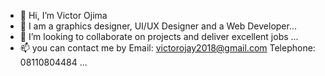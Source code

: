 - 👋 Hi, I’m Victor Ojima
- 👀 I am a graphics designer, UI/UX Designer and a Web Developer...
- 💞️ I’m looking to collaborate on projects and deliver excellent jobs ...
- 📫 you can contact me by
Email: victorojay2018@gmail.com
Telephone: 08110804484 ...

<!---
vickojaygraphixhub/vickojaygraphixhub is a ✨ special ✨ repository because its `README.md` (this file) appears on your GitHub profile.
You can click the Preview link to take a look at your changes.
--->
